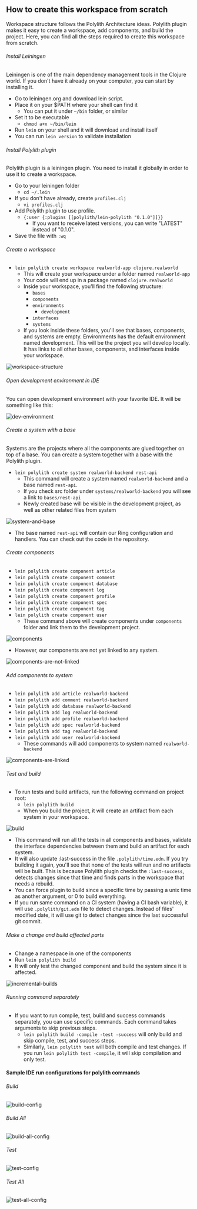 ## How to create this workspace from scratch
Workspace structure follows the Polylith Architecture ideas. Polylith plugin makes it easy to create a workspace, add components, and build the project. Here, you can find all the steps required to create this workspace from scratch.

###### Install Leiningen
Leiningen is one of the main dependency management tools in the Clojure world. If you don't have it already on your computer, you can start by installing it.
- Go to leiningen.org and download lein script.
- Place it on your $PATH where your shell can find it
  - You can put it under `` ~/bin `` folder, or similar 
- Set it to be executable 
  - `` chmod a+x ~/bin/lein ``
- Run `` lein `` on your shell and it will download and install itself
- You can run `` lein version `` to validate installation

###### Install Polylith plugin
Polylith plugin is a leiningen plugin. You need to install it globally in order to use it to create a workspace.
- Go to your leiningen folder
  - `` cd ~/.lein ``
- If you don't have already, create `` profiles.clj ``
  - `` vi profiles.clj ``
- Add Polylith plugin to use profile.
  - `` {:user {:plugins [[polylith/lein-polylith "0.1.0"]]}} ``
    - If you want to receive latest versions, you can write "LATEST" instead of "0.1.0".
- Save the file with `` :wq ``

###### Create a workspace
- `` lein polylith create workspace realworld-app clojure.realworld ``
  - This will create your workspace under a folder named `` realworld-app ``
  - Your code will end up in a package named `` clojure.realworld ``
  - Inside your workspace, you'll find the following structure:
    - `` bases ``
    - `` components ``
    - `` environments ``
      - `` development ``
    - `` interfaces ``
    - `` systems ``
  - If you look inside these folders, you'll see that bases, components, and systems are empty. Environments has the default environment named development. This will be the project you will develop locally. It has links to all other bases, components, and interfaces inside your workspace.

![workspace-structure](.media/how-to/01_workspace_structure.png)

###### Open development environment in IDE
You can open development environment with your favorite IDE. It will be something like this:

![dev-environment](.media/how-to/02_dev_environment.png)

###### Create a system with a base
Systems are the projects where all the components are glued together on top of a base. You can create a system together with a base with the Polylith plugin.
- `` lein polylith create system realworld-backend rest-api ``
  - This command will create a system named `` realworld-backend `` and a base named `` rest-api ``.
  - If you check src folder under `` systems/realworld-backend `` you will see a link to `` bases/rest-api `` 
  - Newly created base will be visible in the development project, as well as other related files from system

![system-and-base](.media/how-to/03_system_and_base.png)

- The base named `` rest-api `` will contain our Ring configuration and handlers. You can check out the code in the repository.

###### Create components
- `` lein polylith create component article ``
- `` lein polylith create component comment ``
- `` lein polylith create component database ``
- `` lein polylith create component log ``
- `` lein polylith create component profile ``
- `` lein polylith create component spec ``
- `` lein polylith create component tag ``
- `` lein polylith create component user ``
  - These command above will create components under `` components `` folder and link them to the development project.

![components](.media/how-to/04_components.png)

- However, our components are not yet linked to any system.

![components-are-not-linked](.media/how-to/05_components_are_not_linked.png)

###### Add components to system
- `` lein polylith add article realworld-backend ``
- `` lein polylith add comment realworld-backend ``
- `` lein polylith add database realworld-backend ``
- `` lein polylith add log realworld-backend ``
- `` lein polylith add profile realworld-backend ``
- `` lein polylith add spec realworld-backend ``
- `` lein polylith add tag realworld-backend ``
- `` lein polylith add user realworld-backend ``
  - These commands will add components to system named `` realworld-backend ``

![components-are-linked](.media/how-to/06_components_are_linked.png)

###### Test and build
- To run tests and build artifacts, run the following command on project root:
  - `` lein polylith build ``
  - When you build the project, it will create an artifact from each system in your workspace.

![build](.media/how-to/07_build.png)

- This command will run all the tests in all components and bases, validate the interface dependencies between them and build an artifact for each system.
- It will also update :last-success in the file `` .polylith/time.edn ``. If you try building it again, you'll see that none of the tests will run and no artifacts will be built. This is because Polylith plugin checks the `` :last-success ``, detects changes since that time and finds parts in the workspace that needs a rebuild.
- You can force plugin to build since a specific time by passing a unix time as another argument, or 0 to build everything.
- If you run same command on a CI system (having a CI bash variable), it will use `` .polylith/git.edn `` file to detect changes. Instead of files' modified date, it will use git to detect changes since the last successful git commit.

###### Make a change and build affected parts
- Change a namespace in one of the components
- Run `` lein polylith build ``
- It will only test the changed component and build the system since it is affected.

![incremental-builds](.media/how-to/08_incremental_builds.png)

###### Running command separately
- If you want to run compile, test, build and success commands separately, you can use specific commands. Each command takes arguments to skip previous steps.
  - `` lein polylith build -compile -test -success `` will only build and skip compile, test, and success steps.
  - Similarly, `` lein polylith test `` will both compile and test changes. If you run `` lein polylith test -compile ``, it will skip compilation and only test.

#### Sample IDE run configurations for polylith commands

###### Build

![build-config](.media/how-to/09_build_config.png)

###### Build All

![build-all-config](.media/how-to/10_build_all_config.png)

###### Test

![test-config](.media/how-to/11_test_config.png)

###### Test All

![test-all-config](.media/how-to/12_test_all_config.png)
